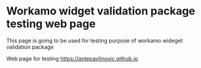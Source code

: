 # Workamo widget validation package testing web page

This page is going to be used for testing purpose of workamo wideget validation package

Web page for testing https://antepavlinovic.github.io